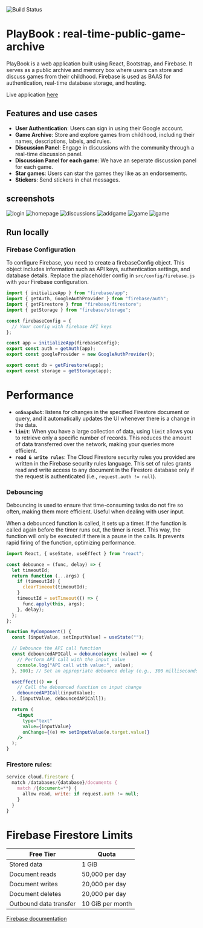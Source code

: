 <div style="display: flex; align-items: center;">
    <img src="https://img.shields.io/badge/build-passing-brightgreen" alt="Build Status">
</div>

# PlayBook : real-time-public-game-archive

PlayBook is a web application built using React, Bootstrap, and Firebase. It serves as a public archive and memory box where users can store and discuss games from their childhood. Firebase is used as BAAS for authentication, real-time database storage, and hosting.

Live application [here](https://playbook-e0207.web.app/)

## Features and use cases

- **User Authentication**: Users can sign in using their Google account.
- **Game Archive**: Store and explore games from childhood, including their names, descriptions, labels, and rules.
- **Discussion Panel**: Engage in discussions with the community through a real-time discussion panel.
- **Discussion Panel for each game**: We have an seperate discussion panel for each game.
- **Star games**: Users can star the games they like as an endorsements.
- **Stickers**: Send stickers in chat messages.

## screenshots

![login](assets/login.png)
![homepage](assets/homepage.png)
![discussions](assets/discussions.png)
![addgame](assets/addgame.png)
![game](assets/game.png)
![game](assets/gamediscussion.png)

## Run locally

### Firebase Configuration

To configure Firebase, you need to create a firebaseConfig object. This object includes information such as API keys, authentication settings, and database details. Replace the placeholder config in `src/config/firebase.js` with your Firebase configuration.

```javascript
import { initializeApp } from "firebase/app";
import { getAuth, GoogleAuthProvider } from "firebase/auth";
import { getFirestore } from "firebase/firestore";
import { getStorage } from "firebase/storage";

const firebaseConfig = {
  // Your config with firebase API keys
};

const app = initializeApp(firebaseConfig);
export const auth = getAuth(app);
export const googleProvider = new GoogleAuthProvider();

export const db = getFirestore(app);
export const storage = getStorage(app);
```

# Performance

- **`onSnapshot`**: listens for changes in the specified Firestore document or query, and it automatically updates the UI whenever there is a change in the data.
- **`limit`**: When you have a large collection of data, using `limit` allows you to retrieve only a specific number of records. This reduces the amount of data transferred over the network, making your queries more efficient.
- **`read & write rules`**: The Cloud Firestore security rules you provided are written in the Firebase security rules language. This set of rules grants read and write access to any document in the Firestore database only if the request is authenticated (i.e., `request.auth != null`).

### Debouncing

Debouncing is used to ensure that time-consuming tasks do not fire so often, making them more efficient. Useful when dealing with user input.

When a debounced function is called, it sets up a timer. If the function is called again before the timer runs out, the timer is reset. This way, the function will only be executed if there is a pause in the calls. It prevents rapid firing of the function, optimizing performance.

```jsx
import React, { useState, useEffect } from "react";

const debounce = (func, delay) => {
  let timeoutId;
  return function (...args) {
    if (timeoutId) {
      clearTimeout(timeoutId);
    }
    timeoutId = setTimeout(() => {
      func.apply(this, args);
    }, delay);
  };
};

function MyComponent() {
  const [inputValue, setInputValue] = useState("");

  // Debounce the API call function
  const debouncedAPICall = debounce(async (value) => {
    // Perform API call with the input value
    console.log("API call with value:", value);
  }, 300); // Set an appropriate debounce delay (e.g., 300 milliseconds)

  useEffect(() => {
    // Call the debounced function on input change
    debouncedAPICall(inputValue);
  }, [inputValue, debouncedAPICall]);

  return (
    <input
      type="text"
      value={inputValue}
      onChange={(e) => setInputValue(e.target.value)}
    />
  );
}
```

### Firestore rules:

```javascript
service cloud.firestore {
  match /databases/{database}/documents {
    match /{document=**} {
      allow read, write: if request.auth != null;
    }
  }
}
```

# Firebase Firestore Limits

| Free Tier              | Quota            |
| ---------------------- | ---------------- |
| Stored data            | 1 GiB            |
| Document reads         | 50,000 per day   |
| Document writes        | 20,000 per day   |
| Document deletes       | 20,000 per day   |
| Outbound data transfer | 10 GiB per month |

[Firebase documentation](https://firebase.google.com/docs/firestore/quotas)
